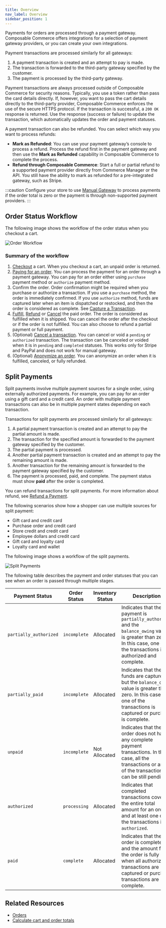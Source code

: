 ```yaml
---
title: Overview
nav_label: Overview
sidebar_position: 1
---
```


Payments for orders are processed through a payment gateway. Composable Commerce offers integrations for a selection of payment gateway providers, or you can create your own integrations.

Payment transactions are processed similarly for all gateways:

1. A payment transaction is created and an attempt to pay is made.
2. The transaction is forwarded to the third-party gateway specified by the customer.
3. The payment is processed by the third-party gateway.

Payment transactions are always processed outside of Composable Commerce for security reasons. Typically, you use a token rather than pass the card details directly. If, however, you want to pass the cart details directly to the third-party provider, Composable Commerce enforces the use of the secure HTTPS protocol. If the transaction is successful, a `200 OK` response is returned. Use the response (success or failure) to update the transaction, which automatically updates the order and payment statuses.

A payment transaction can also be refunded. You can select which way you want to process refunds:

- **Mark as Refunded**: You can use your payment gateway’s console to process a refund. Process the refund first in the payment gateway and then use the **Mark as Refunded** capability in Composable Commerce to complete the process.
- **Refund through Composable Commerce**: Start a full or partial refund to a supported payment provider directly from Commerce Manager or the API. You still have the ability to mark as refunded for a pre-integrated gateway, such as Stripe.

:::caution
Configure your store to use [Manual Gateway](/docs/carts-orders/payments/paying-for-an-order/manual-payments) to process payments if the order total is zero or the payment is through non-supported payment providers.
:::

## Order Status Workflow

The following image shows the workflow of the order status when you checkout a cart.

![Order Workflow](/assets/Order-Workflow.png)

### Summary of the workflow

1. [Checkout](/docs/api/carts/checkout) a cart. When you checkout a cart, an unpaid order is returned.
1. [Paying for an order](/docs/carts-orders/payments/paying-for-an-order/overview). You can process the payment for an order through a payment gateway. You can pay for an order either using `purchase` payment method or `authorize` payment method.
1. Confirm the order. Order confirmation might be required when you purchase or authorize a transaction. If you use a `purchase` method, the order is immediately confirmed. If you use `authorize` method, funds are captured later when an item is dispatched or restocked, and then the order is considered as complete. See [Capture a Transaction](/docs/carts-orders/payments/transactions/capture-a-transaction).
1. [Fulfill](/docs/carts-orders/orders/orders-api/update-an-order#put-fulfill-an-order-by-id), [Refund](/docs/carts-orders/payments/transactions/refund-a-transaction) or [Cancel](/docs/carts-orders/orders/orders-api/update-an-order#put-cancel-an-order-by-id) the paid order. The order is considered as fulfilled when it is shipped. You can cancel the order after the checkout or if the order is not fulfilled. You can also choose to refund a partial payment or full payment.
1. (Optional) [Cancel a transaction](/docs/carts-orders/payments/transactions/cancel-a-transaction#post-cancel-a-transaction). You can cancel or void a `pending` or `authorized` transaction. The transaction can be canceled or voided when it is in `pending` and `completed` statuses. This works only for Stripe and PayPal and does not work for manual gateway.
1. (Optional) [Anonymize an order](/docs/carts-orders/orders/orders-cm#anonymizing-orders). You can anonymize an order when it is fulfilled, canceled, or fully refunded.

## Split Payments

Split payments involve multiple payment sources for a single order, using externally authorized payments. For example, you can pay for an order using a gift card and a credit card. An order with multiple payment transactions can also be in multiple payment states depending on each transaction.

Transactions for split payments are processed similarly for all gateways:

1. A partial payment transaction is created and an attempt to pay the partial amount is made.
2. The transaction for the specified amount is forwarded to the payment gateway specified by the customer.
3. The partial payment is processed.
4. Another partial payment transaction is created and an attempt to pay the remaining amount is made.
5. Another transaction for the remaining amount is forwarded to the payment gateway specified by the customer.
6. The payment is processed, paid, and complete. The payment status must show **paid** after the order is completed.

You can refund transactions for split payments. For more information about refund, see [Refund a Payment](/docs/carts-orders/payments/transactions/refund-a-transaction).

The following scenarios show how a shopper can use multiple sources for split payment:

- Gift card and credit card
- Purchase order and credit card
- Store credit and credit card
- Employee dollars and credit card
- Gift card and loyalty card
- Loyalty card and wallet

The following image shows a workflow of the split payments.

![Split Payments](/assets/split-payment-workflow.png)

The following table describes the payment and order statuses that you can see when an order is passed through multiple stages.

| Payment Status | Order Status | Inventory Status | Description |
| --- | --- | --- | --- |
| `partially_authorized` | `incomplete` | Allocated | Indicates that the payment is `partially_authorized` and the `balance_owing` value is greater than zero. In this case, one of the transactions is authorized and complete. |
| `partially_paid` | `incomplete` | Allocated | Indicates that the funds are captured but the `balance_owing` value is greater than zero. In this case, one of the transactions is captured or purchase is complete. |
| `unpaid` | `incomplete` | Not Allocated | Indicates that the order does not have any complete payment transactions. In this case, all the transactions or any of the transactions can be still pending. |
| `authorized` | `processing` | Allocated | Indicates that completed transactions cover the entire total amount for an order and at least one of the transactions is `authorized`. |
| `paid` | `complete` | Allocated | Indicates that the order is complete and the amount for the order is fully paid when all authorized transactions are captured or purchase transactions are complete. |

## Related Resources

- [Orders](/docs/carts-orders/orders)
- [Calculate cart and order totals](/guides/How-To/Carts/calculate-totals)
